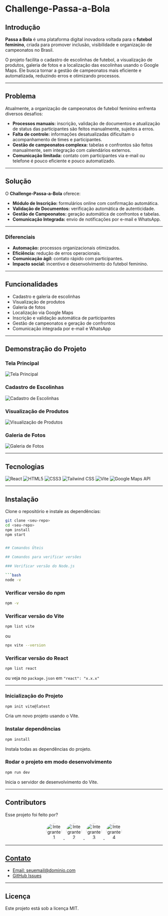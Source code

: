 # Challenge-Passa-a-Bola

## Introdução

**Passa a Bola** é uma plataforma digital inovadora voltada para o **futebol feminino**, criada para promover inclusão, visibilidade e organização de campeonatos no Brasil.  

O projeto facilita o cadastro de escolinhas de futebol, a visualização de produtos, galeria de fotos e a localização das escolinhas usando o Google Maps. Ele busca tornar a gestão de campeonatos mais eficiente e automatizada, reduzindo erros e otimizando processos.

---

## Problema

Atualmente, a organização de campeonatos de futebol feminino enfrenta diversos desafios:

- **Processos manuais:** inscrição, validação de documentos e atualização de status das participantes são feitos manualmente, sujeitos a erros.  
- **Falta de controle:** informações desatualizadas dificultam o acompanhamento de times e participantes.  
- **Gestão de campeonatos complexa:** tabelas e confrontos são feitos manualmente, sem integração com calendários externos.  
- **Comunicação limitada:** contato com participantes via e-mail ou telefone é pouco eficiente e pouco automatizado.

---

## Solução

O **Challenge-Passa-a-Bola** oferece:

- **Módulo de Inscrição:** formulários online com confirmação automática.  
- **Validação de Documentos:** verificação automática de autenticidade.  
- **Gestão de Campeonatos:** geração automática de confrontos e tabelas.  
- **Comunicação Integrada:** envio de notificações por e-mail e WhatsApp.  

---

### Diferenciais

- **Automação:** processos organizacionais otimizados.  
- **Eficiência:** redução de erros operacionais.  
- **Comunicação ágil:** contato rápido com participantes.  
- **Impacto social:** incentivo e desenvolvimento do futebol feminino.  

---

## Funcionalidades

- Cadastro e galeria de escolinhas  
- Visualização de produtos  
- Galeria de fotos  
- Localização via Google Maps  
- Inscrição e validação automática de participantes  
- Gestão de campeonatos e geração de confrontos  
- Comunicação integrada por e-mail e WhatsApp  

---

## Demonstração do Projeto

### Tela Principal
![Tela Principal](caminho/para/screenshot1.png)

### Cadastro de Escolinhas
![Cadastro de Escolinhas](caminho/para/screenshot2.png)

### Visualização de Produtos
![Visualização de Produtos](caminho/para/screenshot3.png)

### Galeria de Fotos
![Galeria de Fotos](caminho/para/screenshot4.png)

---

## Tecnologias

![React](https://img.shields.io/badge/React-61DAFB?style=for-the-badge&logo=react&logoColor=white) 
![HTML5](https://img.shields.io/badge/HTML5-E34F26?style=for-the-badge&logo=html5&logoColor=white) 
![CSS3](https://img.shields.io/badge/CSS3-1572B6?style=for-the-badge&logo=css3&logoColor=white) 
![Tailwind CSS](https://img.shields.io/badge/Tailwind%20CSS-06B6D4?style=for-the-badge&logo=tailwind-css&logoColor=white) 
![Vite](https://img.shields.io/badge/Vite-646CFF?style=for-the-badge&logo=vite&logoColor=white) 
![Google Maps API](https://img.shields.io/badge/Google%20Maps%20API-F4B400?style=for-the-badge&logo=google&logoColor=white)


---

## Instalação

Clone o repositório e instale as dependências:

```bash
git clone <seu-repo>
cd <seu-repo>
npm install
npm start


## Comandos Úteis

## Comandos para verificar versões

### Verificar versão do Node.js

```bash
node -v
```

### Verificar versão do npm

```bash
npm -v
```

### Verificar versão do Vite

```bash
npm list vite
```
ou
```bash
npx vite --version
```

### Verificar versão do React

```bash
npm list react
```
ou veja no `package.json` em `"react": "x.x.x"`

---

### Inicialização do Projeto

```bash
npm init vite@latest
```
Cria um novo projeto usando o Vite.

### Instalar dependências

```bash
npm install
```
Instala todas as dependências do projeto.

### Rodar o projeto em modo desenvolvimento

```bash
npm run dev
```
Inicia o servidor de desenvolvimento do Vite.

---

## Contributors

Esse projeto foi feito por? 
<a href="https://github.com/clarabarbozacosta/Challenge-Passa-a-Bola/graphs/contributors"> 
<p align="center">
  <img src="caminho/para/foto1.jpg" alt="Integrante 1" width="50" height="50" style="border-radius:50%; margin:5px;" />
  <img src="caminho/para/foto2.jpg" alt="Integrante 2" width="50" height="50" style="border-radius:50%; margin:5px;" />
  <img src="caminho/para/foto3.jpg" alt="Integrante 3" width="50" height="50" style="border-radius:50%; margin:5px;" />
  <img src="caminho/para/foto4.jpg" alt="Integrante 4" width="50" height="50" style="border-radius:50%; margin:5px;" />
</p>


---

## Contato

- Email: seuemail@dominio.com
- [GitHub Issues](https://github.com/seuusuario/seuprojeto/issues)

---

## Licença

Este projeto está sob a licença MIT.


